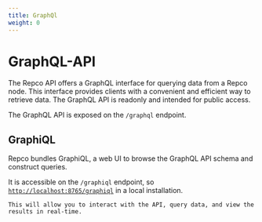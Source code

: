 ```yaml
---
title: GraphQl
weight: 0
---
```


# GraphQL-API

The Repco API offers a GraphQL interface for querying data from a Repco node. This interface provides clients with a convenient and efficient way to retrieve data.
The GraphQL API is readonly and intended for public access.

The GraphQL API is exposed on the `/graphql` endpoint.

## GraphiQL

Repco bundles GraphiQL, a web UI to browse the GraphQL API schema and construct queries.

It is accessible on the `/graphiql` endpoint, so [`http://localhost:8765/graphiql`](http://localhost:8765/graphiql) in a local installation.
```
This will allow you to interact with the API, query data, and view the results in real-time.

